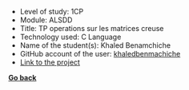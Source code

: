 - Level of study: 1CP
- Module: ALSDD
- Title: TP operations sur les matrices creuse   
- Technology used: C Language
- Name of the student(s): Khaled Benamchiche
- GitHub account of the user: [khaledbenmachiche](https://github.com/khaledbenmachiche)
- [Link to the project](https://github.com/khaledbenmachiche/matrice_creuse_operations)

**[Go back](../../../ALSDD.md)**
